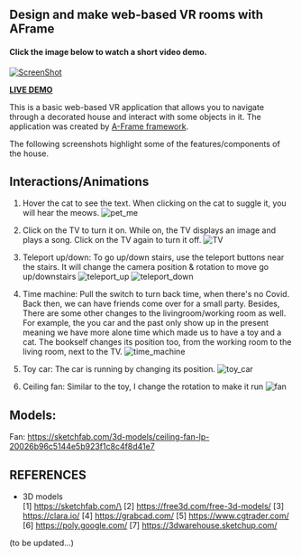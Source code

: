 Design and make web-based VR rooms with AFrame
---
#### Click the image below to watch a short video demo.
[![ScreenShot](/screenshoots/beginning_scene.png)](https://www.youtube.com/watch?v=JHhUk9zAGJ0&t)

[**LIVE DEMO** ](https://chaupmcs.github.io/aframe_vr_room/)

This is a basic web-based VR application that allows you to navigate through a decorated house and interact with some objects in it. 
The application was created by [A-Frame framework](https://aframe.io/).

The following screenshots highlight some of the features/components of the house.

## Interactions/Animations
1. Hover the cat to see the text. When clicking on the cat to suggle it, you will hear the meows.
![pet_me](/screenshots/pet_me_2.gif)

2. Click on the TV to turn it on. While on, the TV displays an image and plays a song. Click on the TV again to turn it off.
![TV](/screenshots/TV.gif)

3. Teleport up/down: To go up/down stairs, use the teleport buttons near the stairs. It will change the camera position & rotation to move go up/downstairs 
![teleport_up](/screenshots/teleport_up.gif)
![teleport_down](/screenshots/teleport_down.gif)

4. Time machine: Pull the switch to turn back time, when there's no Covid. Back then, we can have friends come over for a small party. Besides, There are some other changes to the livingroom/working room as well. For example, the you car and the past only show up in the present meaning we have more alone time which made us to have a toy and a cat. The bookself changes its position too, from the working room to the living room, next to the TV.
![time_machine](/screenshots/time_machine.gif)

5. Toy car: The car is running by changing its position.
![toy_car](/screenshots/toy_car.gif)

6. Ceiling fan: Similar to the toy, I change the rotation to make it run
![fan](/screenshots/fan.gif)


## Models:
Fan: https://sketchfab.com/3d-models/ceiling-fan-lp-20026b96c5144e5b923f1c8c4f8d41e7

## REFERENCES
- 3D models\
[1] https://sketchfab.com/\
[2] https://free3d.com/free-3d-models/
[3] https://clara.io/
[4] https://grabcad.com/
[5] https://www.cgtrader.com/
[6] https://poly.google.com/
[7] https://3dwarehouse.sketchup.com/


(to be updated...)
